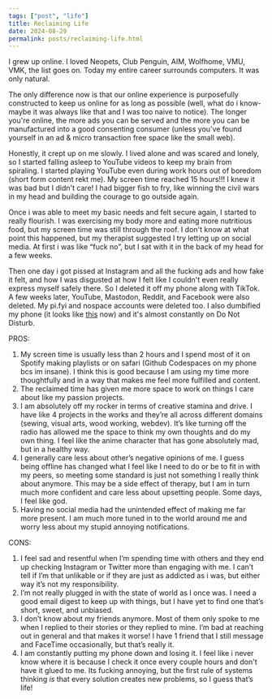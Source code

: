 ```yaml
---
tags: ["post", "life"] 
title: Reclaiming Life
date: 2024-08-29
permalink: posts/reclaiming-life.html
---
```

I grew up online. I loved Neopets, Club Penguin, AIM, Wolfhome, VMU, VMK, the list goes on. Today my entire career surrounds computers. It was only natural.

The only difference now is that our online experience is purposefully constructed to keep us online for as long as possible (well, what do i know- maybe it was always like that and I was too naive to notice). The longer you're online, the more ads you can be served and the more you can be manufactured into a good consenting consumer (unless you’ve found yourself in an ad & micro transaction free space like the small web).

Honestly, it crept up on me slowly. I lived alone and was scared and lonely, so I started falling asleep to YouTube videos to keep my brain from spiraling. I started playing YouTube even during work hours out of boredom (short form content rekt me). My screen time reached 15 hours!!! I knew it was bad but I didn't care! I had bigger fish to fry, like winning the civil wars in my head and building the courage to go outside again.

Once i was able to meet my basic needs and felt secure again, I started to really flourish. I was exercising my body more and eating more nutritious food, but my screen time was still through the roof. I don't know at what point this happened, but my therapist suggested I try letting up on social media. At first i was like “fuck no”, but I sat with it in the back of my head for a few weeks.

Then one day i got pissed at Instagram and all the fucking ads and how fake it felt, and how I was disgusted at how I felt like I couldn't even really express myself safely there. So I deleted it off my phone along with TikTok. A few weeks later, YouTube, Mastodon, Reddit, and Facebook were also deleted. My pi.fyi and nospace accounts were deleted too. I also dumbified my phone (it looks like [this](https://www.reddit.com/r/iosapps/comments/1d8ts75/minimalist_iphone_dumbify/) now) and it's almost constantly on Do Not Disturb.

PROS:

1. My screen time is usually less than 2 hours and I spend most of it on Spotify making playlists or on safari (Github Codespaces on my phone bcs im insane). I think this is good because I am using my time more thoughtfully and in a way that makes me feel more fulfilled and content.
2. The reclaimed time has given me more space to work on things I care about like my passion projects.
3. I am absolutely off my rocker in terms of creative stamina and drive. I have like 4 projects in the works and they’re all across different domains (sewing, visual arts, wood working, webdev). It’s like turning off the radio has allowed me the space to think my own thoughts and do my own thing. I feel like the anime character that has gone absolutely mad, but in a healthy way.
4. I generally care less about other’s negative opinions of me. I guess being offline has changed what I feel like I need to do or be to fit in with my peers, so meeting some standard is just not something I really think about anymore. This may be a side effect of therapy, but I am in turn much more confident and care less about upsetting people. Some days, I feel like god.
5. Having no social media had the unintended effect of making me far more present. I am much more tuned in to the world around me and worry less about my stupid annoying notifications.

CONS:

1. I feel sad and resentful when I’m spending time with others and they end up checking Instagram or Twitter more than engaging with me. I can’t tell if I’m that unlikable or if they are just as addicted as i was, but either way it’s not my responsibility.
2. I’m not really plugged in with the state of world as I once was. I need a good email digest to keep up with things, but I have yet to find one that’s short, sweet, and unbiased.
3. I don’t know about my friends anymore. Most of them only spoke to me when I replied to their stories or they replied to mine. I’m bad at reaching out in general and that makes it worse! I have 1 friend that I still message and FaceTime occasionally, but that’s really it.
4. I am constantly putting my phone down and losing it. I feel like i never know where it is because I check it once every couple hours and don't have it glued to me. Its fucking annoying, but the first rule of systems thinking _is_ that every solution creates new problems, so I guess that’s life!
